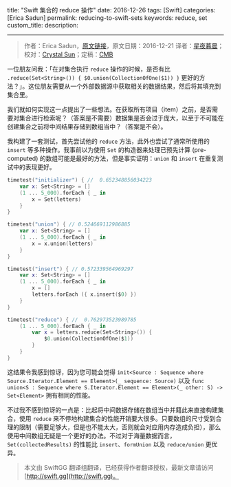 title: "Swift 集合的 reduce 操作"
date: 2016-12-26
tags: [Swift]
categories: [Erica Sadun]
permalink: reducing-to-swift-sets
keywords: reduce, set
custom_title: 
description: 

---
> 作者：Erica Sadun，[原文链接](http://ericasadun.com/2016/12/21/reducing-to-swift-sets/)，原文日期：2016-12-21
> 译者：[星夜暮晨](http://www.jianshu.com/users/ef1058d2d851)；校对：[Crystal Sun](http://www.jianshu.com/users/7a2d2cc38444/latest_articles)；定稿：[CMB](https://github.com/chenmingbiao)
  







<!--此处开始正文-->

一位朋友问我：「在对集合执行 `reduce` 操作的时候，是否有比 `.reduce(Set<String>()) { $0.union(CollectionOfOne($1)) }` 更好的方法？」。这位朋友需要从一个外部数据源中获取相关的数据结果，然后将其填充到集合里。

<!--more-->

我们就如何实现这一点提出了一些想法。在获取所有项目（item）之前，是否需要对集合进行检索呢？（答案是不需要）数据集是否会过于庞大，以至于不可能在创建集合之前将中间结果存储到数组当中？（答案是不会）。

我构建了一套测试，首先尝试他的 `reduce` 方法，此外也尝试了通常所使用的 `insert` 等多种操作。我事前以为使用 `Set` 的构造器来处理已预先计算 (pre-computed) 的数组可能是最好的方法，但是事实证明：`union` 和 `insert` 在重复测试中的表现更好。

```swift
timetest("initializer") { //  0.652348856034223
    var x: Set<String> = []
    (1 ... 5_000).forEach { _ in
        x = Set(letters)
    }
}

timetest("union") { // 0.524669112986885
    var x: Set<String> = []
    (1 ... 5_000).forEach { _ in
        x = x.union(letters)
    }
}

timetest("insert") { // 0.572339564969297
    var x: Set<String> = []
    (1 ... 5_000).forEach { _ in
        x = []
        letters.forEach ({ x.insert($0) })
    }
}

timetest("reduce") { //  0.762973523989785
    (1 ... 5_000).forEach { _ in
        var x = letters.reduce(Set<String>()) {
            $0.union(CollectionOfOne($1))
        }
    }
}
```

这结果令我感到惊讶，因为您可能会觉得 `init<Source : Sequence where Source.Iterator.Element == Element>(_ sequence: Source)` 以及 `func union<S : Sequence where S.Iterator.Element == Element>(_ other: S) -> Set<Element>` 拥有相同的性能。

不过我不感到惊讶的一点是：比起将中间数据存储在数组当中并籍此来直接构建集合，使用 `reduce` 来不停地构建集合的性能开销要大很多。只要数组的尺寸受到合理的限制（需要足够大，但是也不能太大，否则就会对应用内存造成负担），那么使用中间数组无疑是一个更好的办法。不过对于海量数据而言，`Set(collectedResults)` 的性能比 `insert`、`formUnion` 以及 `reduce/union` 更优异。

> 本文由 SwiftGG 翻译组翻译，已经获得作者翻译授权，最新文章请访问 [http://swift.gg](http://swift.gg)。
